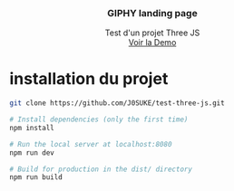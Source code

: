 <div id="top"></div>

<!-- PROJECT LOGO -->
<br />
<div align="center">
  
  <h3 align="center">GIPHY landing page</h3>

  <p align="center">
    Test d'un projet Three JS
    <br />
    <a href="https://threejs-test-omega.vercel.app/">Voir la Demo</a>
  </p>
</div>

<!-- TABLE OF CONTENTS -->

# installation du projet

``` bash
git clone https://github.com/J0SUKE/test-three-js.git

# Install dependencies (only the first time)
npm install

# Run the local server at localhost:8080
npm run dev

# Build for production in the dist/ directory
npm run build
```